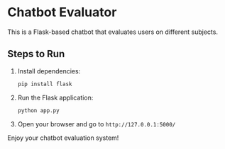 # Chatbot Evaluator

This is a Flask-based chatbot that evaluates users on different subjects.

## Steps to Run

1. Install dependencies:
   ```bash
   pip install flask
   ```
2. Run the Flask application:
   ```bash
   python app.py
   ```
3. Open your browser and go to `http://127.0.0.1:5000/`

Enjoy your chatbot evaluation system!
